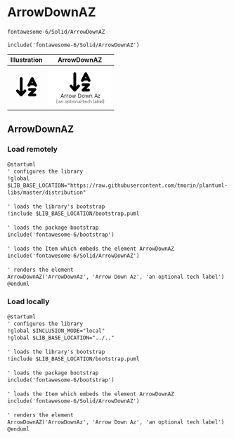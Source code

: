 # ArrowDownAZ


```text
fontawesome-6/Solid/ArrowDownAZ
```

```text
include('fontawesome-6/Solid/ArrowDownAZ')
```



| Illustration | ArrowDownAZ |
| :---: | :---: |
| ![illustration for Illustration](../../fontawesome-6/Solid/ArrowDownAZ.png) | ![illustration for ArrowDownAZ](../../fontawesome-6/Solid/ArrowDownAZ.Local.png) |




## ArrowDownAZ

### Load remotely
```plantuml
@startuml
' configures the library
!global $LIB_BASE_LOCATION="https://raw.githubusercontent.com/tmorin/plantuml-libs/master/distribution"

' loads the library's bootstrap
!include $LIB_BASE_LOCATION/bootstrap.puml

' loads the package bootstrap
include('fontawesome-6/bootstrap')

' loads the Item which embeds the element ArrowDownAZ
include('fontawesome-6/Solid/ArrowDownAZ')

' renders the element
ArrowDownAZ('ArrowDownAz', 'Arrow Down Az', 'an optional tech label')
@enduml
```

### Load locally
```plantuml
@startuml
' configures the library
!global $INCLUSION_MODE="local"
!global $LIB_BASE_LOCATION="../.."

' loads the library's bootstrap
!include $LIB_BASE_LOCATION/bootstrap.puml

' loads the package bootstrap
include('fontawesome-6/bootstrap')

' loads the Item which embeds the element ArrowDownAZ
include('fontawesome-6/Solid/ArrowDownAZ')

' renders the element
ArrowDownAZ('ArrowDownAz', 'Arrow Down Az', 'an optional tech label')
@enduml
```

